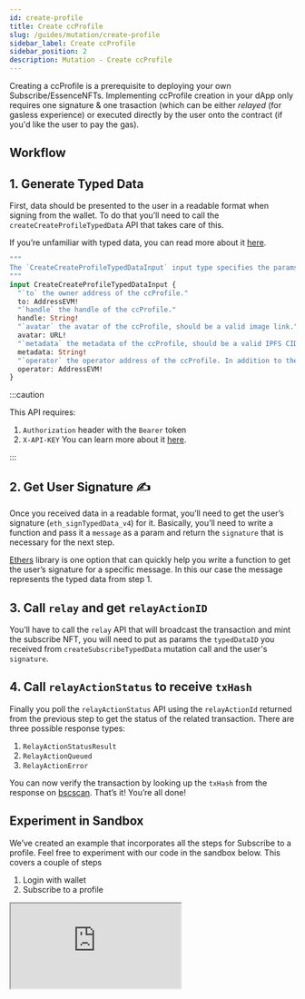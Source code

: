 ```yaml
---
id: create-profile
title: Create ccProfile
slug: /guides/mutation/create-profile
sidebar_label: Create ccProfile
sidebar_position: 2
description: Mutation - Create ccProfile
---
```



Creating a ccProfile is a prerequisite to deploying your own Subscribe/EssenceNFTs. Implementing ccProfile creation in your dApp only requires one signature & one trasaction (which can be either _relayed_ (for gasless experience) or executed directly by the user onto the contract (if you'd like the user to pay the gas).

## Workflow


## 1. Generate Typed Data

First, data should be presented to the user in a readable format when signing from the wallet. To do that you’ll need to call the `createCreateProfileTypedData` API that takes care of this.

If you’re unfamiliar with typed data, you can read more about it [here](https://eips.ethereum.org/EIPS/eip-712).

```graphql
"""
The `CreateCreateProfileTypedDataInput` input type specifies the params required to create a ccProfile.
"""
input CreateCreateProfileTypedDataInput {
  "`to` the owner address of the ccProfile."
  to: AddressEVM!
  "`handle` the handle of the ccProfile."
  handle: String!
  "`avatar` the avatar of the ccProfile, should be a valid image link."
  avatar: URL!
  "`metadata` the metadata of the ccProfile, should be a valid IPFS CID which points to a valid json file."
  metadata: String!
  "`operator` the operator address of the ccProfile. In addition to the profile owner, operator address could also help to manage the profile. The field could be void address if no operator is needed."
  operator: AddressEVM!
}

```

:::caution

This API requires:

1. `Authorization` header with the `Bearer` token
2. `X-API-KEY`
   You can learn more about it [here](/guides/authentication/authentication).

:::

<!-- import ApolloCard from "@site/src/components/ApolloCard"; -->

<!-- <ApolloCard queryName="createSubscribeTypedData" /> -->

## 2. Get User Signature ✍️

Once you received data in a readable format, you’ll need to get the user’s signature (`eth_signTypedData_v4`) for it. Basically, you’ll need to write a function and pass it a `message` as a param and return the `signature` that is necessary for the next step.

[Ethers](https://docs.ethers.io/v5/) library is one option that can quickly help you write a function to get the user’s signature for a specific message. In this our case the message represents the typed data from step 1.

## 3. Call `relay` and get `relayActionID`

You’ll have to call the `relay` API that will broadcast the transaction and mint the subscribe NFT, you will need to put as params the `typedDataID` you received from `createSubscribeTypedData` mutation call and the user's `signature`.

<!-- <ApolloCard queryName="relay" /> -->

## 4. Call `relayActionStatus` to receive `txHash`

Finally you poll the `relayActionStatus` API using the `relayActionId` returned from the previous step to get the status of the related transaction. There are three possible response types:

1. `RelayActionStatusResult`
2. `RelayActionQueued`
3. `RelayActionError`

<!-- <ApolloCard queryName="relayActionStatus" /> -->

You can now verify the transaction by looking up the `txHash` from the response on [bscscan](https://bscscan.com/). That’s it! You’re all done!

## Experiment in Sandbox

We’ve created an example that incorporates all the steps for Subscribe to a profile. Feel free to experiment with our code in the sandbox below. This covers a couple of steps

1. Login with wallet
2. Subscribe to a profile

<iframe src="https://codesandbox.io/embed/subscribe-to-profile-forked-fjkd8b?fontsize=14&hidenavigation=1&theme=dark"
     title="subscribe-to-profile (forked)"
     allow="accelerometer; ambient-light-sensor; camera; encrypted-media; geolocation; gyroscope; hid; microphone; midi; payment; usb; vr; xr-spatial-tracking"
     sandbox="allow-forms allow-modals allow-popups allow-presentation allow-same-origin allow-scripts"
   ></iframe>
